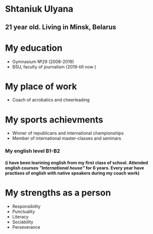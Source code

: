 # Shtaniuk Ulyana

## 21 year old. Living in Minsk, Belarus 

# My education
* Gymnasium №29 (2008-2019)
* BSU, faculty of journalism (2019-till now )

# My place of work
* Coach of acrobatics and cheerleading

# My sports achievments  
* Winner of republicans and international championships 
* Member of international master-classes and seminars 

### My english level B1-B2 

#### (i have been learining english from my first class of school. Attended english courses _"International house"_ for 6 years. Every year have practises of english with native speakers during my coach work)

# My strengths as a person
* Responsibility
* Punctuality
* Literacy 
* Sociability 
* Perseverance